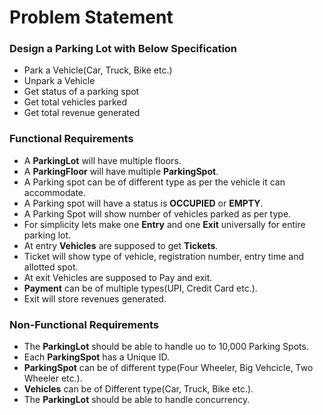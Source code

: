 # Problem Statement

### Design a Parking Lot with Below Specification

* Park a Vehicle(Car, Truck, Bike etc.)
* Unpark a Vehicle
* Get status of a parking spot
* Get total vehicles parked
* Get total revenue generated

### Functional Requirements

* A **ParkingLot** will have multiple floors.
* A **ParkingFloor** will have multiple **ParkingSpot**.
* A Parking spot can be of different type as per the vehicle it can accommodate.
* A Parking spot will have a status is **OCCUPIED** or **EMPTY**.
* A Parking Spot will show number of vehicles parked as per type.
* For simplicity lets make one **Entry** and one **Exit** universally for entire parking lot.
* At entry **Vehicles** are supposed to get **Tickets**.
* Ticket will show type of vehicle, registration number, entry time and allotted spot.
* At exit Vehicles are supposed to Pay and exit.
* **Payment** can be of multiple types(UPI, Credit Card etc.).
* Exit will store revenues generated.

### Non-Functional Requirements

* The **ParkingLot** should be able to handle uo to 10,000 Parking Spots.
* Each **ParkingSpot** has a Unique ID.
* **ParkingSpot** can be of different type(Four Wheeler, Big Vehcicle, Two Wheeler etc.).
* **Vehicles** can be of Different type(Car, Truck, Bike etc.).
* The **ParkingLot** should be able to handle concurrency.
